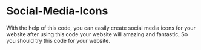 # Social-Media-Icons
With the help of this code, you can easily create social media icons for your website after using this code your website will amazing and fantastic, So you should try this code for your website.
